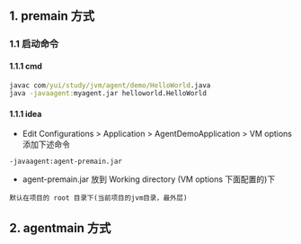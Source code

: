 ## 1. premain 方式

### 1.1 启动命令
#### 1.1.1 cmd
```cmd
javac com/yui/study/jvm/agent/demo/HelloWorld.java
java -javaagent:myagent.jar helloworld.HelloWorld
```  
#### 1.1.1 idea 
- Edit Configurations > Application > AgentDemoApplication > VM options 添加下述命令 
```text
-javaagent:agent-premain.jar
```
- agent-premain.jar 放到 Working directory (VM options 下面配置的)下
```text
默认在项目的 root 目录下(当前项目的jvm目录，最外层)
```

## 2. agentmain 方式